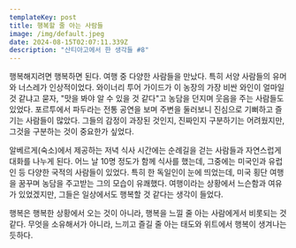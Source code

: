 ```yaml
---
templateKey: post
title: 행복할 줄 아는 사람들
image: /img/default.jpeg
date: 2024-08-15T02:07:11.339Z
description: "산티아고에서 한 생각들 #8"
---
```

행복해지려면 행복하면 된다. 여행 중 다양한 사람들을 만났다. 특히 서양 사람들의 유머와 너스레가 인상적이었다. 와이너리 투어 가이드가 이 농장의 가장 비싼 와인이 얼마일 것 같냐고 묻자, "맛을 봐야 알 수 있을 것 같다"고 농담을 던지며 웃음을 주는 사람들도 있었다. 포르투에서 파두라는 전통 공연을 보며 주변을 둘러보니 진심으로 기뻐하고 즐기는 사람들이 많았다. 그들의 감정이 과장된 것인지, 진짜인지 구분하기는 어려웠지만, 그것을 구분하는 것이 중요한가 싶었다.

알베르게(숙소)에서 제공하는 저녁 식사 시간에는 순례길을 걷는 사람들과 자연스럽게 대화를 나누게 된다. 어느 날 10명 정도가 함께 식사를 했는데, 그중에는 미국인과 유럽인 등 다양한 국적의 사람들이 있었다. 특히 한 독일인이 눈에 띄었는데, 미국 횡단 여행을 꿈꾸며 농담을 주고받는 그의 모습이 유쾌했다. 여행이라는 상황에서 느슨함과 여유가 있었겠지만, 그들은 일상에서도 행복할 것 같다는 생각이 들었다.

행복은 행복한 상황에서 오는 것이 아니라, 행복을 느낄 줄 아는 사람에게서 비롯되는 것 같다. 무엇을 소유해서가 아니라, 느끼고 즐길 줄 아는 태도와 위트에서 행복이 생겨나는 듯하다.
